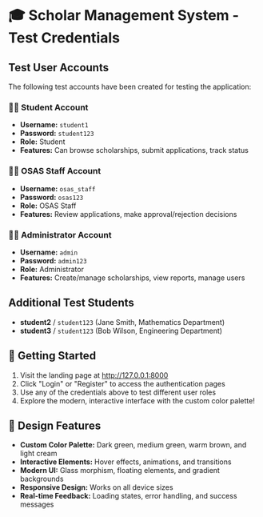 # 🎓 Scholar Management System - Test Credentials

## Test User Accounts

The following test accounts have been created for testing the application:

### 👨‍🎓 Student Account
- **Username:** `student1`
- **Password:** `student123`
- **Role:** Student
- **Features:** Can browse scholarships, submit applications, track status

### 👩‍💼 OSAS Staff Account  
- **Username:** `osas_staff`
- **Password:** `osas123`
- **Role:** OSAS Staff
- **Features:** Review applications, make approval/rejection decisions

### 👨‍💻 Administrator Account
- **Username:** `admin`
- **Password:** `admin123`
- **Role:** Administrator
- **Features:** Create/manage scholarships, view reports, manage users

## Additional Test Students
- **student2** / `student123` (Jane Smith, Mathematics Department)
- **student3** / `student123` (Bob Wilson, Engineering Department)

## 🚀 Getting Started

1. Visit the landing page at http://127.0.0.1:8000
2. Click "Login" or "Register" to access the authentication pages
3. Use any of the credentials above to test different user roles
4. Explore the modern, interactive interface with the custom color palette!

## 🎨 Design Features

- **Custom Color Palette:** Dark green, medium green, warm brown, and light cream
- **Interactive Elements:** Hover effects, animations, and transitions
- **Modern UI:** Glass morphism, floating elements, and gradient backgrounds
- **Responsive Design:** Works on all device sizes
- **Real-time Feedback:** Loading states, error handling, and success messages